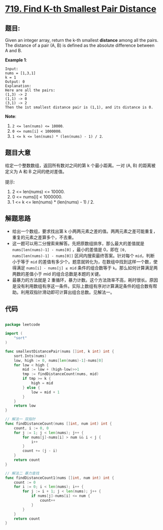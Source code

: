 # [719. Find K-th Smallest Pair Distance](https://leetcode.com/problems/find-k-th-smallest-pair-distance/)


## 题目:

Given an integer array, return the k-th smallest **distance** among all the pairs. The distance of a pair (A, B) is defined as the absolute difference between A and B.

**Example 1**:

    Input:
    nums = [1,3,1]
    k = 1
    Output: 0 
    Explanation:
    Here are all the pairs:
    (1,3) -> 2
    (1,1) -> 0
    (3,1) -> 2
    Then the 1st smallest distance pair is (1,1), and its distance is 0.

**Note**:

1. `2 <= len(nums) <= 10000`.
2. `0 <= nums[i] < 1000000`.
3. `1 <= k <= len(nums) * (len(nums) - 1) / 2`.


## 题目大意

给定一个整数数组，返回所有数对之间的第 k 个最小距离。一对 (A, B) 的距离被定义为 A 和 B 之间的绝对差值。

提示:

1. 2 <= len(nums) <= 10000.
2. 0 <= nums[i] < 1000000.
3. 1 <= k <= len(nums) * (len(nums) - 1) / 2.



## 解题思路

- 给出一个数组，要求找出第 k 小两两元素之差的值。两两元素之差可能重复，重复的元素之差算多个，不去重。
- 这一题可以用二分搜索来解答。先把原数组排序，那么最大的差值就是 `nums[len(nums)-1] - nums[0]` ，最小的差值是 0，即在 `[0, nums[len(nums)-1] - nums[0]]` 区间内搜索最终答案。针对每个 `mid`，判断小于等于 `mid` 的差值有多少个。题意就转化为，在数组中找到这样一个数，使得满足 `nums[i] - nums[j] ≤ mid` 条件的组合数等于 `k`。那么如何计算满足两两数的差值小于 mid 的组合总数是本题的关键。
- 最暴力的方法就是 2 重循环，暴力计数。这个方法效率不高，耗时很长。原因是没有利用数组有序这一条件。实际上数组有序对计算满足条件的组合数有帮助。利用双指针滑动即可计算出组合总数。见解法一。


## 代码

```go

package leetcode

import (
	"sort"
)

func smallestDistancePair(nums []int, k int) int {
	sort.Ints(nums)
	low, high := 0, nums[len(nums)-1]-nums[0]
	for low < high {
		mid := low + (high-low)>>1
		tmp := findDistanceCount(nums, mid)
		if tmp >= k {
			high = mid
		} else {
			low = mid + 1
		}
	}
	return low
}

// 解法一 双指针
func findDistanceCount(nums []int, num int) int {
	count, i := 0, 0
	for j := 1; j < len(nums); j++ {
		for nums[j]-nums[i] > num && i < j {
			i++
		}
		count += (j - i)
	}
	return count
}

// 解法二 暴力查找
func findDistanceCount1(nums []int, num int) int {
	count := 0
	for i := 0; i < len(nums); i++ {
		for j := i + 1; j < len(nums); j++ {
			if nums[j]-nums[i] <= num {
				count++
			}
		}
	}
	return count
}

```